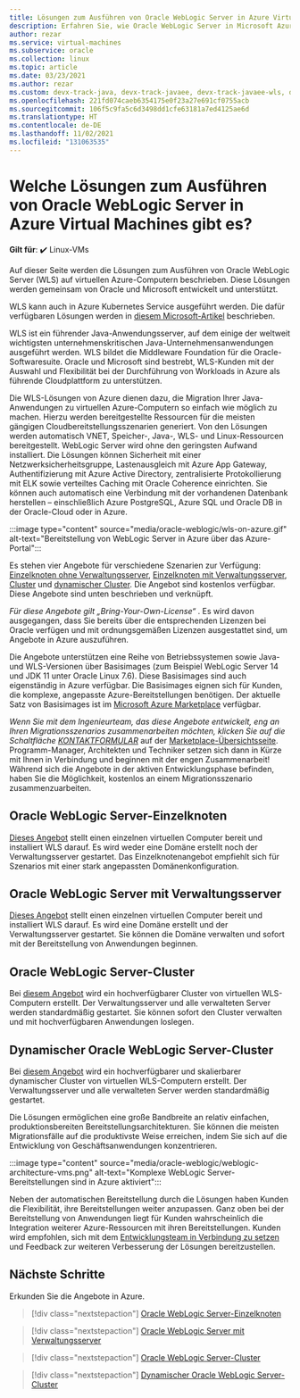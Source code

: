 ```yaml
---
title: Lösungen zum Ausführen von Oracle WebLogic Server in Azure Virtual Machines
description: Erfahren Sie, wie Oracle WebLogic Server in Microsoft Azure Virtual Machines ausgeführt wird.
author: rezar
ms.service: virtual-machines
ms.subservice: oracle
ms.collection: linux
ms.topic: article
ms.date: 03/23/2021
ms.author: rezar
ms.custom: devx-track-java, devx-track-javaee, devx-track-javaee-wls, devx-track-javaee-wls-vm
ms.openlocfilehash: 221fd074caeb6354175e0f23a27e691cf0755acb
ms.sourcegitcommit: 106f5c9fa5c6d3498dd1cfe63181a7ed4125ae6d
ms.translationtype: HT
ms.contentlocale: de-DE
ms.lasthandoff: 11/02/2021
ms.locfileid: "131063535"
---
```

# <a name="what-are-solutions-for-running-oracle-weblogic-server-on-azure-virtual-machines"></a>Welche Lösungen zum Ausführen von Oracle WebLogic Server in Azure Virtual Machines gibt es?

**Gilt für**: :heavy_check_mark: Linux-VMs 

Auf dieser Seite werden die Lösungen zum Ausführen von Oracle WebLogic Server (WLS) auf virtuellen Azure-Computern beschrieben. Diese Lösungen werden gemeinsam von Oracle und Microsoft entwickelt und unterstützt.

WLS kann auch in Azure Kubernetes Service ausgeführt werden. Die dafür verfügbaren Lösungen werden in [diesem Microsoft-Artikel](./weblogic-aks.md) beschrieben.

WLS ist ein führender Java-Anwendungsserver, auf dem einige der weltweit wichtigsten unternehmenskritischen Java-Unternehmensanwendungen ausgeführt werden. WLS bildet die Middleware Foundation für die Oracle-Softwaresuite. Oracle und Microsoft sind bestrebt, WLS-Kunden mit der Auswahl und Flexibilität bei der Durchführung von Workloads in Azure als führende Cloudplattform zu unterstützen.

Die WLS-Lösungen von Azure dienen dazu, die Migration Ihrer Java-Anwendungen zu virtuellen Azure-Computern so einfach wie möglich zu machen. Hierzu werden bereitgestellte Ressourcen für die meisten gängigen Cloudbereitstellungsszenarien generiert. Von den Lösungen werden automatisch VNET, Speicher-, Java-, WLS- und Linux-Ressourcen bereitgestellt. WebLogic Server wird ohne den geringsten Aufwand installiert. Die Lösungen können Sicherheit mit einer Netzwerksicherheitsgruppe, Lastenausgleich mit Azure App Gateway, Authentifizierung mit Azure Active Directory, zentralisierte Protokollierung mit ELK sowie verteiltes Caching mit Oracle Coherence einrichten. Sie können auch automatisch eine Verbindung mit der vorhandenen Datenbank herstellen – einschließlich Azure PostgreSQL, Azure SQL und Oracle DB in der Oracle-Cloud oder in Azure. 

:::image type="content" source="media/oracle-weblogic/wls-on-azure.gif" alt-text="Bereitstellung von WebLogic Server in Azure über das Azure-Portal":::

Es stehen vier Angebote für verschiedene Szenarien zur Verfügung: [Einzelknoten ohne Verwaltungsserver](https://portal.azure.com/#create/oracle.20191001-arm-oraclelinux-wls20191001-arm-oraclelinux-wls), [Einzelknoten mit Verwaltungsserver](https://portal.azure.com/#create/oracle.20191009-arm-oraclelinux-wls-admin20191009-arm-oraclelinux-wls-admin), [Cluster](https://portal.azure.com/#create/oracle.20191007-arm-oraclelinux-wls-cluster20191007-arm-oraclelinux-wls-cluster) und [dynamischer Cluster](https://portal.azure.com/#create/oracle.20191021-arm-oraclelinux-wls-dynamic-cluster20191021-arm-oraclelinux-wls-dynamic-cluster). Die Angebot sind kostenlos verfügbar. Diese Angebote sind unten beschrieben und verknüpft.

_Für diese Angebote gilt „Bring-Your-Own-License“_ . Es wird davon ausgegangen, dass Sie bereits über die entsprechenden Lizenzen bei Oracle verfügen und mit ordnungsgemäßen Lizenzen ausgestattet sind, um Angebote in Azure auszuführen.

Die Angebote unterstützen eine Reihe von Betriebssystemen sowie Java- und WLS-Versionen über Basisimages (zum Beispiel WebLogic Server 14 und JDK 11 unter Oracle Linux 7.6). Diese Basisimages sind auch eigenständig in Azure verfügbar. Die Basisimages eignen sich für Kunden, die komplexe, angepasste Azure-Bereitstellungen benötigen. Der aktuelle Satz von Basisimages ist im [Microsoft Azure Marketplace](https://azuremarketplace.microsoft.com/marketplace/apps?search=WebLogic%20Server%20Base%20Image&page=1) verfügbar.

_Wenn Sie mit dem Ingenieurteam, das diese Angebote entwickelt, eng an Ihren Migrationsszenarios zusammenarbeiten möchten, klicken Sie auf die Schaltfläche [KONTAKTFORMULAR](https://azuremarketplace.microsoft.com/marketplace/apps/oracle.oraclelinux-wls-cluster?tab=Overview)_ auf der [Marketplace-Übersichtsseite](https://azuremarketplace.microsoft.com/marketplace/apps/oracle.oraclelinux-wls-cluster?tab=Overview). Programm-Manager, Architekten und Techniker setzen sich dann in Kürze mit Ihnen in Verbindung und beginnen mit der engen Zusammenarbeit! Während sich die Angebote in der aktiven Entwicklungsphase befinden, haben Sie die Möglichkeit, kostenlos an einem Migrationsszenario zusammenzuarbeiten.

## <a name="oracle-weblogic-server-single-node"></a>Oracle WebLogic Server-Einzelknoten

[Dieses Angebot](https://portal.azure.com/#create/oracle.20191001-arm-oraclelinux-wls20191001-arm-oraclelinux-wls) stellt einen einzelnen virtuellen Computer bereit und installiert WLS darauf. Es wird weder eine Domäne erstellt noch der Verwaltungsserver gestartet. Das Einzelknotenangebot empfiehlt sich für Szenarios mit einer stark angepassten Domänenkonfiguration.

## <a name="oracle-weblogic-server-with-admin-server"></a>Oracle WebLogic Server mit Verwaltungsserver

[Dieses Angebot](https://portal.azure.com/#create/oracle.20191009-arm-oraclelinux-wls-admin20191009-arm-oraclelinux-wls-admin) stellt einen einzelnen virtuellen Computer bereit und installiert WLS darauf. Es wird eine Domäne erstellt und der Verwaltungsserver gestartet. Sie können die Domäne verwalten und sofort mit der Bereitstellung von Anwendungen beginnen.

## <a name="oracle-weblogic-server-cluster"></a>Oracle WebLogic Server-Cluster

Bei [diesem Angebot](https://portal.azure.com/#create/oracle.20191007-arm-oraclelinux-wls-cluster20191007-arm-oraclelinux-wls-cluster) wird ein hochverfügbarer Cluster von virtuellen WLS-Computern erstellt. Der Verwaltungsserver und alle verwalteten Server werden standardmäßig gestartet. Sie können sofort den Cluster verwalten und mit hochverfügbaren Anwendungen loslegen.

## <a name="oracle-weblogic-server-dynamic-cluster"></a>Dynamischer Oracle WebLogic Server-Cluster

Bei [diesem Angebot](https://portal.azure.com/#create/oracle.20191021-arm-oraclelinux-wls-dynamic-cluster20191021-arm-oraclelinux-wls-dynamic-cluster) wird ein hochverfügbarer und skalierbarer dynamischer Cluster von virtuellen WLS-Computern erstellt. Der Verwaltungsserver und alle verwalteten Server werden standardmäßig gestartet.

Die Lösungen ermöglichen eine große Bandbreite an relativ einfachen, produktionsbereiten Bereitstellungsarchitekturen. Sie können die meisten Migrationsfälle auf die produktivste Weise erreichen, indem Sie sich auf die Entwicklung von Geschäftsanwendungen konzentrieren.

:::image type="content" source="media/oracle-weblogic/weblogic-architecture-vms.png" alt-text="Komplexe WebLogic Server-Bereitstellungen sind in Azure aktiviert":::

Neben der automatischen Bereitstellung durch die Lösungen haben Kunden die Flexibilität, ihre Bereitstellungen weiter anzupassen. Ganz oben bei der Bereitstellung von Anwendungen liegt für Kunden wahrscheinlich die Integration weiterer Azure-Ressourcen mit ihren Bereitstellungen. Kunden wird empfohlen, sich mit dem [Entwicklungsteam in Verbindung zu setzen](https://azuremarketplace.microsoft.com/marketplace/apps/oracle.oraclelinux-wls-cluster?tab=Overview) und Feedback zur weiteren Verbesserung der Lösungen bereitzustellen.

## <a name="next-steps"></a>Nächste Schritte

Erkunden Sie die Angebote in Azure.

> [!div class="nextstepaction"]
> [Oracle WebLogic Server-Einzelknoten](https://portal.azure.com/#create/oracle.20191001-arm-oraclelinux-wls20191001-arm-oraclelinux-wls)

> [!div class="nextstepaction"]
> [Oracle WebLogic Server mit Verwaltungsserver](https://portal.azure.com/#create/oracle.20191009-arm-oraclelinux-wls-admin20191009-arm-oraclelinux-wls-admin)

> [!div class="nextstepaction"]
> [Oracle WebLogic Server-Cluster](https://portal.azure.com/#create/oracle.20191007-arm-oraclelinux-wls-cluster20191007-arm-oraclelinux-wls-cluster)

> [!div class="nextstepaction"]
> [Dynamischer Oracle WebLogic Server-Cluster](https://portal.azure.com/#create/oracle.20191021-arm-oraclelinux-wls-dynamic-cluster20191021-arm-oraclelinux-wls-dynamic-cluster)
